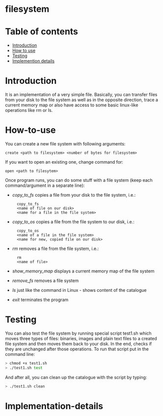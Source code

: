 # filesystem

# Table of contents

* [Introduction](https://github.com/culring/filesystem/blob/master/README.md#introduction)
* [How to use](https://github.com/culring/filesystem/blob/master/README.md#how-to-use)
* [Testing](https://github.com/culring/filesystem/blob/master/README.md#testing)
* [Implemention details](https://github.com/culring/filesystem/blob/master/README.md#implementation-details)

# Introduction

It is an implementation of a very simple file. Basically, you can transfer files from your disk to the file system as well as in the opposite direction, trace a current memory map or also have access to some basic linux-like operations like rm or ls.

# How-to-use

You can create a new file system with following arguments:
	
	create <path to filesystem> <number of bytes for filesystem>
	
If you want to open an existing one, change command for:

	open <path to filesytem> 
	
Once program runs, you can do some stuff with a file system (keep each command/argument in a separate line):

- _copy_to_fs_ copies a file from your disk to the file system, i.e.:

	  	copy_to_fs 
	  	<name of file on our disk>
	  	<name for a file in the file system>
	  
- _copy_to_os_ copies a file from the file system to our disk, i.e.:

	  	copy_to_os
	  	<name of a file in the file system>
	  	<name for new, copied file on our disk>

- _rm_ removes a file from the file system, i.e.:
	
		rm
		<name of file>

- _show_memory_map_ displays a current memory map of the file system

- _remove_fs_ removes a file system

- _ls_ just like the command in Linux - shows content of the catalogue

- _exit_ terminates the program
  
# Testing

You can also test the file system by running special script test1.sh which moves three types of files: binaries, images and plain text files to a created file system and then moves them back to your disk. In the end, checks if they are unchanged after those operations. To run that script put in the command line:

```bash
> chmod +x test1.sh
> ./test1.sh test	
```
	
And after all, you can clean up the catalogue with the script by typing:
	
```bash
> ./test1.sh clean
```

# Implementation-details

